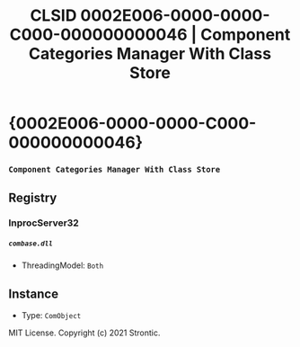 ﻿---
title: "CLSID 0002E006-0000-0000-C000-000000000046 | Component Categories Manager With Class Store"
excerpt: What is COM-Object CLSID 0002E006-0000-0000-C000-000000000046?
---

# {0002E006-0000-0000-C000-000000000046}

### `Component Categories Manager With Class Store`

## Registry


### InprocServer32

##### `combase.dll`
* ThreadingModel: `Both`

## Instance

* Type: `ComObject`

MIT License. Copyright (c) 2021 Strontic.


